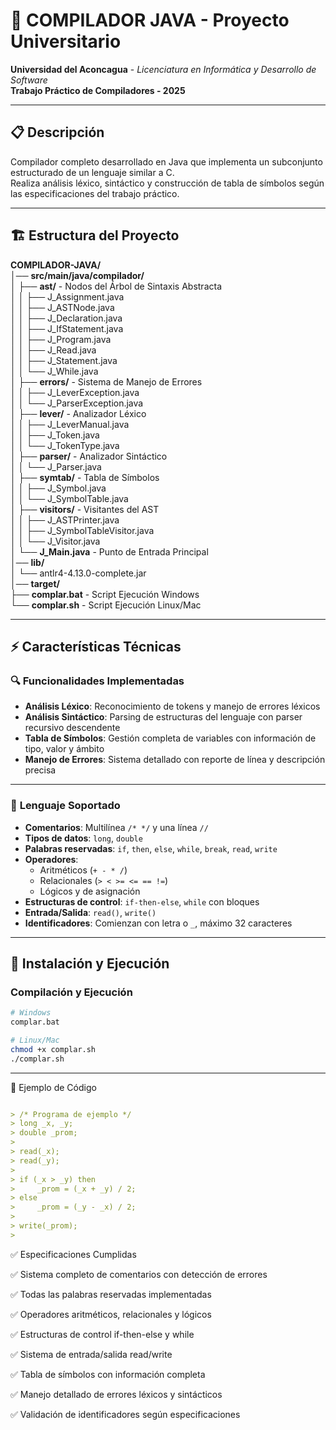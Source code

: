 # 🚀 COMPILADOR JAVA - Proyecto Universitario

**Universidad del Aconcagua** - *Licenciatura en Informática y Desarrollo de Software*  
**Trabajo Práctico de Compiladores - 2025**

---

## 📋 Descripción
Compilador completo desarrollado en Java que implementa un subconjunto estructurado de un lenguaje similar a C.  
Realiza análisis léxico, sintáctico y construcción de tabla de símbolos según las especificaciones del trabajo práctico.

---

## 🏗️ Estructura del Proyecto
**COMPILADOR-JAVA/**  
│── **src/main/java/compilador/**  
│   ├── **ast/** - Nodos del Árbol de Sintaxis Abstracta  
│   │   ├── J_Assignment.java  
│   │   ├── J_ASTNode.java  
│   │   ├── J_Declaration.java  
│   │   ├── J_IfStatement.java  
│   │   ├── J_Program.java  
│   │   ├── J_Read.java  
│   │   ├── J_Statement.java  
│   │   └── J_While.java  
│   ├── **errors/** - Sistema de Manejo de Errores  
│   │   ├── J_LeverException.java  
│   │   └── J_ParserException.java  
│   ├── **lever/** - Analizador Léxico  
│   │   ├── J_LeverManual.java  
│   │   ├── J_Token.java  
│   │   └── J_TokenType.java  
│   ├── **parser/** - Analizador Sintáctico  
│   │   └── J_Parser.java  
│   ├── **symtab/** - Tabla de Símbolos  
│   │   ├── J_Symbol.java  
│   │   └── J_SymbolTable.java  
│   ├── **visitors/** - Visitantes del AST  
│   │   ├── J_ASTPrinter.java  
│   │   ├── J_SymbolTableVisitor.java  
│   │   └── J_Visitor.java  
│   └── **J_Main.java** - Punto de Entrada Principal  
│── **lib/**  
│   └── antlr4-4.13.0-complete.jar  
│── **target/**  
├── **complar.bat** - Script Ejecución Windows  
└── **complar.sh** - Script Ejecución Linux/Mac  

---

## ⚡ Características Técnicas

### 🔍 **Funcionalidades Implementadas**
- **Análisis Léxico**: Reconocimiento de tokens y manejo de errores léxicos  
- **Análisis Sintáctico**: Parsing de estructuras del lenguaje con parser recursivo descendente  
- **Tabla de Símbolos**: Gestión completa de variables con información de tipo, valor y ámbito  
- **Manejo de Errores**: Sistema detallado con reporte de línea y descripción precisa  

---

### 📝 **Lenguaje Soportado**
- **Comentarios**: Multilínea `/* */` y una línea `//`  
- **Tipos de datos**: `long`, `double`  
- **Palabras reservadas**: `if`, `then`, `else`, `while`, `break`, `read`, `write`  
- **Operadores**:  
  - Aritméticos (`+ - * /`)  
  - Relacionales (`> < >= <= == !=`)  
  - Lógicos y de asignación  
- **Estructuras de control**: `if-then-else`, `while` con bloques  
- **Entrada/Salida**: `read()`, `write()`  
- **Identificadores**: Comienzan con letra o `_`, máximo 32 caracteres  

---

## 🚀 Instalación y Ejecución

### **Compilación y Ejecución**
```bash
# Windows
complar.bat

# Linux/Mac
chmod +x complar.sh
./complar.sh
```

---

🧩 Ejemplo de Código

```markdown

> /* Programa de ejemplo */
> long _x, _y;
> double _prom;
>
> read(_x);
> read(_y);
>
> if (_x > _y) then
>     _prom = (_x + _y) / 2;
> else
>     _prom = (_y - _x) / 2;
>
> write(_prom);
> 
```
✅ Especificaciones Cumplidas

✅ Sistema completo de comentarios con detección de errores

✅ Todas las palabras reservadas implementadas

✅ Operadores aritméticos, relacionales y lógicos

✅ Estructuras de control if-then-else y while

✅ Sistema de entrada/salida read/write

✅ Tabla de símbolos con información completa

✅ Manejo detallado de errores léxicos y sintácticos

✅ Validación de identificadores según especificaciones
